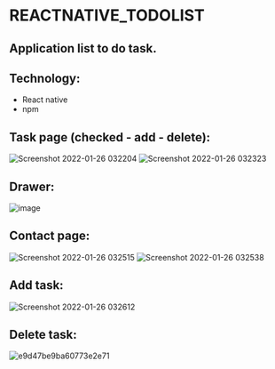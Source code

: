 # REACTNATIVE_TODOLIST
## Application list to do task.
## Technology:
- React native
- npm
## Task page (checked - add - delete):
![Screenshot 2022-01-26 032204](https://user-images.githubusercontent.com/79800006/151053575-e858556d-dabd-41a6-b688-654c4f8ff351.png)
![Screenshot 2022-01-26 032323](https://user-images.githubusercontent.com/79800006/151053665-84cbbcee-a264-449f-9fa3-6be441880fec.png)
## Drawer:
![image](https://user-images.githubusercontent.com/79800006/151053786-2a751796-a4a6-49d6-b3b5-6723be731947.png)
## Contact page:
![Screenshot 2022-01-26 032515](https://user-images.githubusercontent.com/79800006/151053912-df40a1ec-d0bb-4eaa-86ba-fc0df8792006.png)
![Screenshot 2022-01-26 032538](https://user-images.githubusercontent.com/79800006/151053980-e01eb79e-ce77-48c7-ad24-2c34a7f9a229.png)
## Add task:
![Screenshot 2022-01-26 032612](https://user-images.githubusercontent.com/79800006/151054109-3e86233c-83c1-441a-972f-1a6eff7e92c0.png)
## Delete task:
![e9d47be9ba60773e2e71](https://user-images.githubusercontent.com/79800006/151054884-2f99a0ff-8eaf-442c-83e2-f3bf60d36166.jpg)
